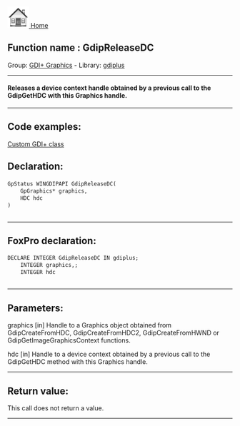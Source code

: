 [<img src="../../images/home.png"> Home ](https://github.com/VFPX/Win32API)  

## Function name : GdipReleaseDC
Group: [GDI+ Graphics](../../functions_group.md#GDIplus_Graphics)  -  Library: [gdiplus](../../../libraries.md#gdiplus)  
***  


#### Releases a device context handle obtained by a previous call to the GdipGetHDC with this Graphics handle.

***  


## Code examples:
[Custom GDI+ class](../../samples/sample_450.md)  

## Declaration:
```foxpro  
GpStatus WINGDIPAPI GdipReleaseDC(
	GpGraphics* graphics,
	HDC hdc
)
  
```  
***  


## FoxPro declaration:
```foxpro  
DECLARE INTEGER GdipReleaseDC IN gdiplus;
	INTEGER graphics,;
	INTEGER hdc
  
```  
***  


## Parameters:
graphics
[in] Handle to a Graphics object obtained from GdipCreateFromHDC, GdipCreateFromHDC2, GdipCreateFromHWND or GdipGetImageGraphicsContext functions.

hdc
[in] Handle to a device context obtained by a previous call to the GdipGetHDC method with this Graphics handle.   
***  


## Return value:
This call does not return a value.  
***  

